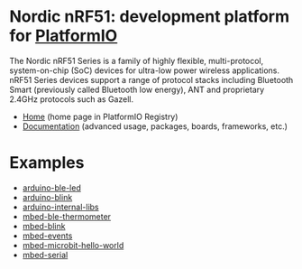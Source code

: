 
# Nordic nRF51: development platform for [PlatformIO](https://platformio.org)

The Nordic nRF51 Series is a family of highly flexible, multi-protocol, system-on-chip (SoC) devices for ultra-low power wireless applications. nRF51 Series devices support a range of protocol stacks including Bluetooth Smart (previously called Bluetooth low energy), ANT and proprietary 2.4GHz protocols such as Gazell.

* [Home](https://platformio.org/platforms/nordicnrf51) (home page in PlatformIO Registry)
* [Documentation](http://docs.platformio.org/page/platforms/nordicnrf51.html) (advanced usage, packages, boards, frameworks, etc.)

# Examples

* [arduino-ble-led](https://github.com/platformio/platform-nordicnrf51/tree/master/examples/arduino-ble-led)
* [arduino-blink](https://github.com/platformio/platform-nordicnrf51/tree/master/examples/arduino-blink)
* [arduino-internal-libs](https://github.com/platformio/platform-nordicnrf51/tree/master/examples/arduino-internal-libs)
* [mbed-ble-thermometer](https://github.com/platformio/platform-nordicnrf51/tree/master/examples/mbed-ble-thermometer)
* [mbed-blink](https://github.com/platformio/platform-nordicnrf51/tree/master/examples/mbed-blink)
* [mbed-events](https://github.com/platformio/platform-nordicnrf51/tree/master/examples/mbed-events)
* [mbed-microbit-hello-world](https://github.com/platformio/platform-nordicnrf51/tree/master/examples/mbed-microbit-hello-world)
* [mbed-serial](https://github.com/platformio/platform-nordicnrf51/tree/master/examples/mbed-serial)
